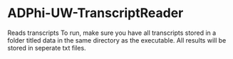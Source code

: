 # ADPhi-UW-TranscriptReader
Reads transcripts
To run, make sure you have all transcripts stored in a folder titled data in the same directory as the executable.
All results will be stored in seperate txt files.
